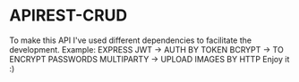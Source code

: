 # APIREST-CRUD
To make this API I've used different dependencies to facilitate the development. Example:      EXPRESS     JWT -> AUTH BY TOKEN     BCRYPT -> TO ENCRYPT PASSWORDS     MULTIPARTY -> UPLOAD IMAGES BY HTTP  Enjoy it :)
